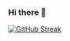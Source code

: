 ### Hi there 👋

[![GitHub Streak](https://github-readme-streak-stats.herokuapp.com?user=Dhar01&theme=gruvbox&date_format=M%20j%5B%2C%20Y%5D)](https://git.io/streak-stats)

<!--
**Dhar01/Dhar01** is a ✨ _special_ ✨ repository because its `README.md` (this file) appears on your GitHub profile.

Here are some ideas to get you started:

- 🔭 I’m currently working on ...
- 🌱 I’m currently learning ...
- 👯 I’m looking to collaborate on ...
- 🤔 I’m looking for help with ...
- 💬 Ask me about ...
- 📫 How to reach me: ...
- 😄 Pronouns: ...
- ⚡ Fun fact: ...
-->
